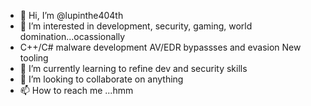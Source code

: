 - 👋 Hi, I’m @lupinthe404th
- 👀 I’m interested in development, security, gaming, world domination...ocassionally
-  C++/C# malware development
AV/EDR bypassses and evasion
New tooling
- 🌱 I’m currently learning to refine dev and security skills 
- 💞️ I’m looking to collaborate on anything 
- 📫 How to reach me ...hmm

<!---
lupinthe404th/lupinthe404th is a ✨ special ✨ repository because its `README.md` (this file) appears on your GitHub profile.
You can click the Preview link to take a look at your changes.
--->
